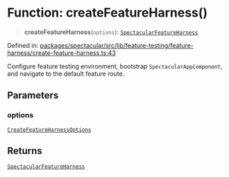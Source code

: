 # Function: createFeatureHarness()

> **createFeatureHarness**(`options`): [`SpectacularFeatureHarness`](../interfaces/SpectacularFeatureHarness.md)

Defined in: [packages/spectacular/src/lib/feature-testing/feature-harness/create-feature-harness.ts:43](https://github.com/ngworker/ngworker/blob/4a580b5176b1892ec2d5ec97271081f045c32c3a/packages/spectacular/src/lib/feature-testing/feature-harness/create-feature-harness.ts#L43)

Configure feature testing environment, bootstrap `SpectacularAppComponent`, and navigate to the default feature route.

## Parameters

### options

[`CreateFeatureHarnessOptions`](../interfaces/CreateFeatureHarnessOptions.md)

## Returns

[`SpectacularFeatureHarness`](../interfaces/SpectacularFeatureHarness.md)
